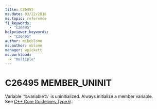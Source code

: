 ```yaml
---
title: C26495
ms.date: 03/22/2018
ms.topic: reference
f1_keywords:
  - "C26495"
helpviewer_keywords:
  - "C26495"
author: mikeblome
ms.author: mblome
manager: wpickett
ms.workload:
  - "multiple"
---
```

# C26495 MEMBER_UNINIT

Variable '%variable%' is uninitialized. Always initialize a member variable. See [C++ Core Guidelines Type.6](https://github.com/isocpp/CppCoreGuidelines/blob/master/CppCoreGuidelines.md#SS-type).
